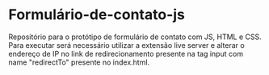 # Formulário-de-contato-js
Repositório para o protótipo de formulário de contato com JS, HTML e CSS. Para executar será necessário utilizar a extensão live server e alterar o endereço de IP no link de redirecionamento presente na tag input com name "redirectTo" presente no index.html.